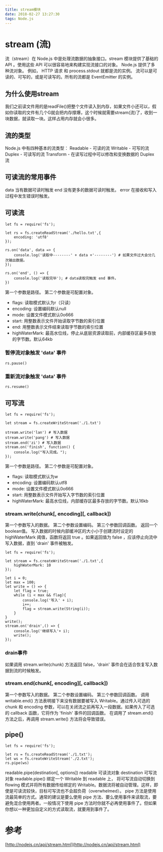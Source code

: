 ```yaml
---
title: stream模块
date: 2018-02-27 13:27:30
tags: Node.js
---
```

# stream (流)
流（stream）在 Node.js 中是处理流数据的抽象接口。stream 模块提供了基础的 API 。使用这些 API 可以很容易地来构建实现流接口的对象。
Node.js 提供了多种流对象。 例如， HTTP 请求 和 process.stdout 就都是流的实例。
流可以是可读的、可写的，或是可读写的。所有的流都是 EventEmitter 的实例。
<!--more-->

## 为什么使用stream
我们之前读文件用的是readFile()把整个文件读入到内存，如果文件小还可以，假如你读取的文件有几个G就会把内存撑爆，这个时候就需要stream(流)了，收到一块数据，就读取一块。这样占用内存就会小很多。

## 流的类型
Node.js 中有四种基本的流类型：
Readable - 可读的流
Writable - 可写的流 
Duplex - 可读写的流 
Transform - 在读写过程中可以修改和变换数据的 Duplex 流 

## 可读流的常用事件
data 当有数据可读时触发
end 没有更多的数据可读时触发。
error  在接收和写入过程中发生错误时触发。

## 可读流
```
let fs = require('fs');

let rs = fs.createReadStream('./hello.txt',{
    encoding: 'utf8'
});

rs.on('data', data => {
    console.log('读取中--------' + data +'--------') # 如果文件过大会分几次输出数据。
});

rs.on('end', () => {
    console.log('读取完毕'); # data读取完触发 end 事件。
})
```
第一个参数是路径。
第二个参数是可配置对象。
- flags: 读取模式默认为r（只读）
- encoding: 设置编码默认null
- mode: 设置文件模式默认0o666
- start: 用整数表示文件开始读取字节数的索引位置
- end: 用整数表示文件结束读取字节数的索引位置
- highWaterMark: 最高水位线，停止从底层资源读取前，内部缓存区最多存放的字节数。默认64kb

### 暂停流对象触发 'data' 事件
```
rs.pause()
```
### 重新流对象触发 'data' 事件
```
rs.resume()
```

## 可写流
```
let fs = require('fs');

let stream = fs.createWriteStream('./1.txt')

stream.write('lan') # 写入数据
stream.write('pang') # 写入数据
stream.end('zi') # 写入数据
stream.on('finish', function() {
    console.log("写入完成。");
});
```
第一个参数是路径。
第二个参数是可配置对象。
- flags: 读取模式默认为w
- encoding: 设置编码默认utf8
- mode: 设置文件模式默认0o666
- start: 用整数表示文件开始写入字节数的索引位置
- highWaterMark: 最高水位线，内部缓存区最多存放的字节数。默认16kb

### stream.write(chunk[, encoding][, callback])
第一个参数写入的数据。
第二个参数设置编码。
第三个参数回调函数。
返回一个boolean值。
写入数据的时候内部缓冲区的大小小于创建流时设定的 highWaterMark 阈值，函数将返回 true 。如果返回值为 false ，应该停止向流中写入数据，直到 'drain' 事件被触发。

```
let fs = require('fs');

let stream = fs.createWriteStream('./1.txt',{
    highWaterMark: 10
});

let i = 0;
let max = 100;
let write = () => {
    let flag = true;
    while (i < max && flag){
        console.log('写入' + i);
        i++;
        flag = stream.write(String(i));
    }
}
write();
stream.on('drain',() => {
    console.log('继续写入'+ i);
    write();
});
```
### drain事件
如果调用 stream.write(chunk) 方法返回 false，'drain' 事件会在适合恢复写入数据到流的时候触发。

### stream.end(chunk[, encoding][, callback])
第一个参数写入的数据。
第二个参数设置编码。
第三个参数回调函数。
调用 writable.end() 方法表明接下来没有数据要被写入 Writable。通过传入可选的 chunk 和 encoding 参数，可以在关闭流之前再写入一段数据。如果传入了可选的 callback 函数，它将作为 'finish' 事件的回调函数。
在调用了 stream.end() 方法之后，再调用 stream.write() 方法将会导致错误。

## pipe()
```
let fs = require('fs');

let rs = fs.createReadStream('./1.txt');
let ws = fs.createWriteStream('./2.txt');
rs.pipe(ws)
```
readable.pipe(destination[, options])
readable 可读流对象
destination 可写流对象
readable.pipe() 绑定一个 Writable 到 readable 上， 将可写流自动切换到 flowing 模式并将所有数据传给绑定的 Writable。数据流将被自动管理。这样，即使是可读流较快，目标可写流也不会超负荷（overwhelmed）。
pipe 方法是使用流最简单的方式。通常的建议是要么使用 pipe 方法、要么使用事件来读取流，要避免混合使用两者。一般情况下使用 pipe 方法时你就不必再使用事件了。但如果你想以一种更加自定义的方式读取流，就要用到事件了。

# 参考
[http://nodejs.cn/api/stream.html](http://nodejs.cn/api/stream.html)

